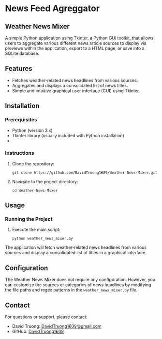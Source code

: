 # News Feed Agreggator
## Weather News Mixer
A simple Python application using Tkinter, a Python GUI toolkit, that allows users to aggregate various different news article sources to display via previews within the application, export to a HTML page, or save into a SQLite database.

## Features
- Fetches weather-related news headlines from various sources.
- Aggregates and displays a consolidated list of news titles.
- Simple and intuitive graphical user interface (GUI) using Tkinter.

## Installation
### Prerequisites
- Python (version 3.x)
- Tkinter library (usually included with Python installation)
- 
### Instructions
1. Clone the repository:

    ```
    git clone https://github.com/DavidTruong1609/Weather-News-Mixer.git
    ```

2. Navigate to the project directory:

    ```
    cd Weather-News-Mixer
    ```

## Usage

### Running the Project

1. Execute the main script:

    ```
    python weather_news_mixer.py
    ```


The application will fetch weather-related news headlines from various sources and display a consolidated list of titles in a graphical interface.

## Configuration

The Weather News Mixer does not require any configuration. However, you can customize the sources or categories of news headlines by modifying the file paths and regex patterns in the `weather_news_mixer.py` file.

## Contact

For questions or support, please contact:
- David Truong: [DavidTruong1609@gmail.com](mailto:DavidTruong1609@gmail.com)
- GitHub: [DavidTruong1609](https://github.com/DavidTruong1609)
